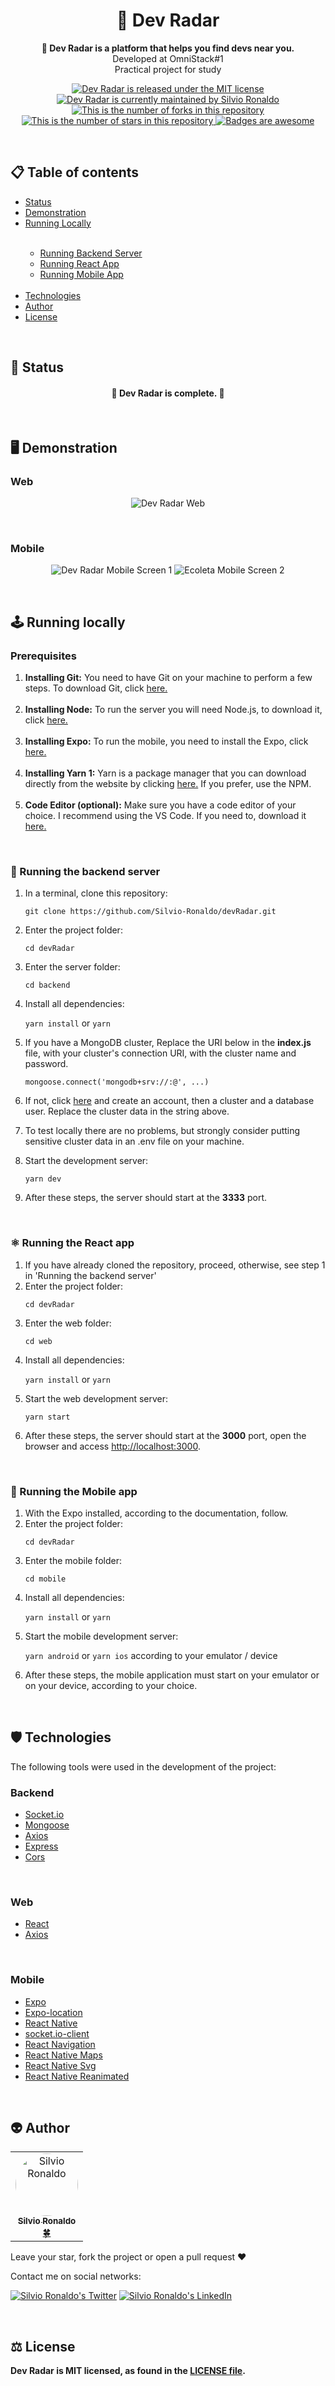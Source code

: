 <h1 align="center">
  🧭 Dev Radar
</h1>

<p align="center"><strong>🧭 Dev Radar is a platform that helps you find devs near you.</strong></br>Developed at OmniStack#1</br>Practical project for study<p>

<p align="center">
  <a href="./LICENSE">
    <img src="https://img.shields.io/badge/license-MIT-blue" alt="Dev Radar is released under the MIT license" />
  </a>
  <a href="https://GitHub.com/Silvio-Ronaldo/devRadar/graphs/commit-activity">
    <img src="https://img.shields.io/badge/Maintained%3F-yes-brightgreen" alt="Dev Radar is currently maintained by Silvio Ronaldo" />
  </a>
  <a href="https://GitHub.com/Silvio-Ronaldo/devRadar/network/">
    <img src="https://img.shields.io/github/forks/Silvio-Ronaldo/devRadar?style=social" alt="This is the number of forks in this repository" />
  </a>
  <a href="https://GitHub.com/Silvio-Ronaldo/devRadar/stargazers/">
    <img src="https://img.shields.io/github/stars/Silvio-Ronaldo/devRadar?style=social" alt="This is the number of stars in this repository" />
  </a>
  <a href="https://github.com/Naereen/badges">
    <img src="https://img.shields.io/badge/badge-awesome-brightgreen" alt="Badges are awesome" />
  </a>
</p></br>



<h2>
  📋 Table of contents
</h2>
<ul>
  <li><a href="https://github.com/Silvio-Ronaldo/devRadar#-status">Status</a></li>
  <li><a href="https://github.com/Silvio-Ronaldo/devRadar#%EF%B8%8F-demonstration">Demonstration</a></li>
  <li><a href="https://github.com/Silvio-Ronaldo/devRadar#%EF%B8%8F-running-locally">Running Locally</a></li></br>
  <ul>
    <li><a href="https://github.com/Silvio-Ronaldo/devRadar#-running-the-backend-server">Running Backend Server</a></li>  
    <li><a href="https://github.com/Silvio-Ronaldo/devRadar#%EF%B8%8F-running-the-react-app">Running React App</a></li>
    <li><a href="https://github.com/Silvio-Ronaldo/devRadar#-running-the-mobile-app">Running Mobile App</a></li></br>
  </ul>
  <li><a href="https://github.com/Silvio-Ronaldo/devRadar#%EF%B8%8F-technologies">Technologies</a></li>
  <li><a href="https://github.com/Silvio-Ronaldo/devRadar#-author">Author</a></li>
  <li><a href="https://github.com/Silvio-Ronaldo/devRadar#%EF%B8%8F-license">License</a></li>
</ul></br>



<h2>📌 Status</h2>
<h4 align="center">🧭 Dev Radar is complete. 🚀</h4></br>



<h2>🖥️ Demonstration</h2>
<h3>Web</h3>
  <p align="center">
    <img src="./assets/web.gif" alt="Dev Radar Web" />
  </p></br>

<h3>Mobile</h3>
  <p align="center">
    <img src="https://github.com/tgmarinho/Ecoleta/blob/master/assets/home-mobile.png?raw=true" alt="Dev Radar Mobile Screen 1" />
    <img src="https://raw.githubusercontent.com/tgmarinho/Ecoleta/65fa69a3e1fe1c02008fcee6efc34ebe2cf5a1da/assets/detalhes-mobile.svg" alt="Ecoleta Mobile Screen 2" />
  </p></br>
  
  

<h2>🕹️ Running locally</h2>
<h3>Prerequisites</h3>
<ol>
  <li><strong>Installing Git:</strong> You need to have Git on your machine to perform a few steps. To download Git, click <a href="https://git-scm.com/downloads">here.</a></li></br>
  <li><strong>Installing Node:</strong> To run the server you will need Node.js, to download it, click <a href="https://nodejs.org/en/">here.</a></strong></li></br>
  <li><strong>Installing Expo:</strong> To run the mobile, you need to install the Expo, click <a href="https://docs.expo.io/get-started/installation/">here.</a></li></br>
  <li><strong>Installing Yarn 1:</strong> Yarn is a package manager that you can download directly from the website by clicking <a href="https://classic.yarnpkg.com/en/docs/install#windows-stable">here.</a> If you prefer, use the NPM.</li></br>
  <li><strong>Code Editor (optional):</strong> Make sure you have a code editor of your choice. I recommend using the VS Code. If you need to, download it <a href="https://code.visualstudio.com/Download">here.</a></li>
</ol></br>

<h3>🎲 Running the backend server</h3>
<ol>
  <li>In a terminal, clone this repository:
    <p><code>git clone https://github.com/Silvio-Ronaldo/devRadar.git</code></p>
  </li>
  <li>Enter the project folder:
    <p><code>cd devRadar</code></p>
  </li>
  <li>Enter the server folder:
    <p><code>cd backend</code></p>
  </li>
  <li>Install all dependencies:
    <p><code>yarn install</code> or <code>yarn</code></p>
  </li>
  <li>If you have a MongoDB cluster, Replace the URI below in the <strong>index.js</strong> file, with your cluster's connection URI, with the cluster name and password.
    <p><code>mongoose.connect('mongodb+srv://<user>:<password>@<cluster>', ...)</code></p>
  </li>
  <li>
    <p>If not, click <a href="https://www.mongodb.com/cloud/atlas">here</a> and create an account, then a cluster and a database user. Replace the cluster data in the string above.</p>
  </li>
  <li>
    <p>To test locally there are no problems, but strongly consider putting sensitive cluster data in an .env file on your machine.</p>
  <li>Start the development server:
    <p><code>yarn dev</code></p>
  </li>
  <li>After these steps, the server should start at the <strong>3333</strong> port.</li>
</ol></br>


<h3>⚛️ Running the React app</h3>
<ol>
  <li>If you have already cloned the repository, proceed, otherwise, see step 1 in 'Running the backend server'</li>
  <li>Enter the project folder:
    <p><code>cd devRadar</code></p>
  </li>
  <li>Enter the web folder:
    <p><code>cd web</code></p>
  </li>
  <li>Install all dependencies:
    <p><code>yarn install</code> or <code>yarn</code></p>
  </li>
  <li>Start the web development server:
    <p><code>yarn start</code></p>
  </li>
  <li>After these steps, the server should start at the <strong>3000</strong> port, open the browser and access <a href="http://localhost:3000">http://localhost:3000</a>.</li>
</ol></br>


<h3>📱 Running the Mobile app</h3>
<ol>
  <li>With the Expo installed, according to the documentation, follow.</li>
  <li>Enter the project folder:
    <p><code>cd devRadar</code></p>
  </li>
  <li>Enter the mobile folder:
    <p><code>cd mobile</code></p>
  </li>
  <li>Install all dependencies:
    <p><code>yarn install</code> or <code>yarn</code></p>
  </li>
  <li>Start the mobile development server:
    <p><code>yarn android</code> or <code>yarn ios</code> according to your emulator / device</p>
  </li>
  <li>After these steps, the mobile application must start on your emulator or on your device, according to your choice.</li>
</ol></br>



<h2>🛡️ Technologies</h2>
<p>The following tools were used in the development of the project: </p>

<h3>Backend</h3>
<ul>
  <li><a href="https://socket.io">Socket.io</a></li>
  <li><a href="https://mongoosejs.com">Mongoose</a></li>
  <li><a href="https://github.com/axios/axios">Axios</a></li>
  <li><a href="https://expressjs.com/pt-br/">Express</a></li>
  <li><a href="https://www.npmjs.com/package/cors">Cors</a></li>
</ul></br>

<h3>Web</h3>
<ul>
  <li><a href="https://pt-br.reactjs.org">React</a></li>
  <li><a href="https://github.com/axios/axios">Axios</a></li>
</ul></br>

<h3>Mobile</h3>
<ul>
  <li><a href="https://expo.io">Expo</a></li>
  <li><a href="https://leafletjs.com">Expo-location</a></li>
  <li><a href="https://reactnative.dev">React Native</a></li>
  <li><a href="https://www.npmjs.com/package/socket.io-client">socket.io-client</a></li>
  <li><a href="https://reactnavigation.org">React Navigation</a></li>
  <li><a href="https://github.com/react-native-maps/react-native-maps">React Native Maps</a></li>
  <li><a href="https://github.com/react-native-svg/react-native-svg">React Native Svg</a></li>
  <li><a href="https://github.com/software-mansion/react-native-reanimated">React Native Reanimated</a></li>
</ul></br>



<h2>👽 Author</h2>
<table>
  <tr>
    <td align="center"><a href="https://github.com/Silvio-Ronaldo"><img style="border-radius: 50%;" src="https://avatars.githubusercontent.com/u/48893927?v=4" width="100px;" alt="Silvio Ronaldo"/><br /><sub><b>Silvio Ronaldo</b></sub></a><br /><a href="https://github.com/Silvio-Ronaldo" title="Silvio Ronaldo">🍀</a></td>
  </tr>
</table>
<p>Leave your star, fork the project or open a pull request ❤️</p>
<p>Contact me on social networks: </p>
<p><a href="https://twitter.com/sivirinoo"><img src="https://img.shields.io/twitter/follow/sivirinoo?style=social" alt="Silvio Ronaldo's Twitter" /></a>
<a href="https://br.linkedin.com/in/silvio-ronaldo77"><img src="https://img.shields.io/badge/-Silvio-blue?style=flat&logo=Linkedin&logoColor=white" alt="Silvio Ronaldo's LinkedIn" /></a></p></br>


<h2>⚖️ License</h2>
<p><strong>Dev Radar is MIT licensed, as found in the <a href="./LICENSE">LICENSE file</a>.</strong></p>
